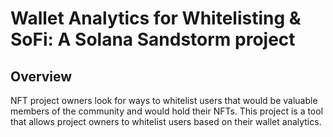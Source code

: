 # Wallet Analytics for Whitelisting & SoFi: A Solana Sandstorm project

## Overview
NFT project owners look for ways to whitelist users that would be valuable members of the community and would hold their NFTs. This project is a tool that allows project owners to whitelist users based on their wallet analytics. 